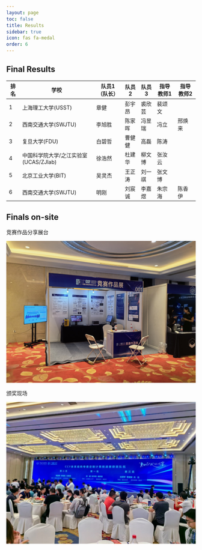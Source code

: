 ```yaml
---
layout: page
toc: false
title: Results
sidebar: true
icon: fas fa-medal
order: 6
---
```

## Final Results

| 排名 | 学校                                  | 队员1（队长） | 队员2  | 队员3  | 指导教师1 | 指导教师2 |
| ---- | ------------------------------------- | ------------- | ------ | ------ | --------- | --------- |
| 1    | 上海理工大学(USST)                    | 章健          | 彭宇昂 | 裘欣芸 | 裴颂文    |           |
| 2    | 西南交通大学(SWJTU)                   | 李旭胜        | 陈家晖 | 冯昱瑞 | 冯立      | 邢焕来    |
| 3    | 复旦大学(FDU)                         | 白碧哲        | 曹健健 | 高磊   | 陈涛      |           |
| 4    | 中国科学院大学/之江实验室(UCAS/ZJlab) | 徐浩然        | 杜建华 | 柳文博 | 张汝云    |           |
| 5    | 北京工业大学(BIT)                     | 吴灵杰        | 王正涛 | 刘一祺 | 张文博    |           |
| 6    | 西南交通大学(SWJTU)                   | 明刚          | 刘宸诚 | 李嘉煜 | 朱宗海    | 陈香伊    |


## Finals on-site

竞赛作品分享展台

<img src="../media/booth.jpg" alt="Champion" width="600" />

颁奖现场

<img src="../media/finals-onsite.jpg" alt="Champion" width="600" />


